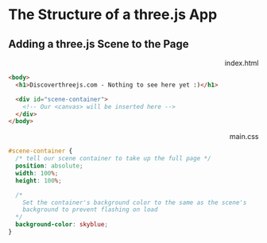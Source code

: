 # The Structure of a three.js App

## Adding a three.js Scene to the Page

<div align="right">index.html</div>

```html
<body>
  <h1>Discoverthreejs.com - Nothing to see here yet :)</h1>

  <div id="scene-container">
    <!-- Our <canvas> will be inserted here -->
  </div>
</body>
```

<div align="right">main.css</div>

```css
#scene-container {
  /* tell our scene container to take up the full page */
  position: absolute;
  width: 100%;
  height: 100%;

  /*
    Set the container's background color to the same as the scene's
    background to prevent flashing on load
  */
  background-color: skyblue;
}
```
